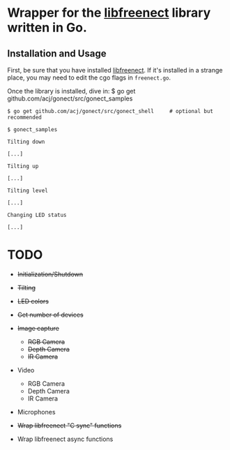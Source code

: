 # Wrapper for the [libfreenect](https://github.com/OpenKinect/libfreenect) library written in Go.

## Installation and Usage

First, be sure that you have installed [libfreenect](https://github.com/OpenKinect/libfreenect). If it's
installed in a strange place, you may need to edit the cgo flags in `freenect.go`.

Once the library is installed, dive in:
    $ go get github.com/acj/gonect/src/gonect_samples

    $ go get github.com/acj/gonect/src/gonect_shell     # optional but recommended

    $ gonect_samples

    Tilting down

    [...]
		 
    Tilting up

    [...]
		 
    Tilting level

    [...]
		 
    Changing LED status

    [...]
		 

TODO
====
* ~~Initialization/Shutdown~~
* ~~Tilting~~
* ~~LED colors~~
* ~~Get number of devices~~
* ~~Image capture~~
    * ~~RGB Camera~~
	* ~~Depth Camera~~
	* ~~IR Camera~~
* Video
    * RGB Camera
	* Depth Camera
	* IR Camera
* Microphones

* ~~Wrap libfreenect "C sync" functions~~
* Wrap libfreenect async functions
